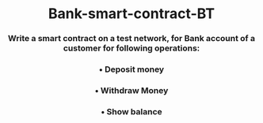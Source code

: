 <h1 align="Center"> Bank-smart-contract-BT </h1>
<h3 align="center"> Write a smart contract on a test network, for Bank account of a customer for following  operations: </h3> 
<h3 align="center">• Deposit money 
<h3 align="center">• Withdraw Money 
<h3 align="center">• Show balance
